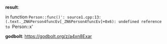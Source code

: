 **result**:
 
in function `Person::func()':
source1.cpp:13:(.text._ZN6Person4funcEv[_ZN6Person4funcEv]+0x6): undefined reference to `Person::x' 
 
**godbolt**: https://godbolt.org/z/a4xn8Exar
